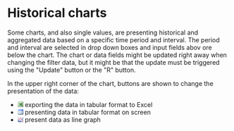 # Historical charts

Some charts, and also single values, are presenting historical and aggregated data based on a specific time period and interval. The period and interval are selected in drop down boxes and input fields abov ore below the chart. The chart or data fields might be updated right away when changing the filter data, but it might be that the update must be triggered using the "Update" button or the "R" button.

In the upper right corner of the chart, buttons are shown to change the presentation of the data:

* ![Excel](../../images/Excel.png) exporting the data in tabular format to Excel
* ![Table](../../images/Tabular%20format.png) presenting data in tabular format on screen
* ![Graph](../../images/Line%20graph.png) present data as line graph